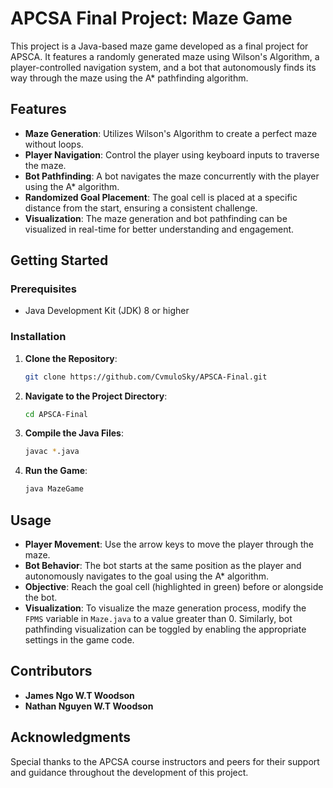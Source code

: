 # APCSA Final Project: Maze Game

This project is a Java-based maze game developed as a final project for APSCA. It features a randomly generated maze using Wilson's Algorithm, a player-controlled navigation system, and a bot that autonomously finds its way through the maze using the A* pathfinding algorithm.

## Features

- **Maze Generation**: Utilizes Wilson's Algorithm to create a perfect maze without loops.
- **Player Navigation**: Control the player using keyboard inputs to traverse the maze.
- **Bot Pathfinding**: A bot navigates the maze concurrently with the player using the A* algorithm.
- **Randomized Goal Placement**: The goal cell is placed at a specific distance from the start, ensuring a consistent challenge.
- **Visualization**: The maze generation and bot pathfinding can be visualized in real-time for better understanding and engagement.

## Getting Started

### Prerequisites

- Java Development Kit (JDK) 8 or higher

### Installation

1. **Clone the Repository**:

   ```bash
   git clone https://github.com/CvmuloSky/APSCA-Final.git
   ```

2. **Navigate to the Project Directory**:

   ```bash
   cd APSCA-Final
   ```

3. **Compile the Java Files**:

   ```bash
   javac *.java
   ```

4. **Run the Game**:

   ```bash
   java MazeGame
   ```

## Usage

- **Player Movement**: Use the arrow keys to move the player through the maze.
- **Bot Behavior**: The bot starts at the same position as the player and autonomously navigates to the goal using the A* algorithm.
- **Objective**: Reach the goal cell (highlighted in green) before or alongside the bot.
- **Visualization**: To visualize the maze generation process, modify the `FPMS` variable in `Maze.java` to a value greater than 0. Similarly, bot pathfinding visualization can be toggled by enabling the appropriate settings in the game code.

## Contributors

- **James Ngo W.T Woodson**
- **Nathan Nguyen W.T Woodson**
  
## Acknowledgments

Special thanks to the APCSA course instructors and peers for their support and guidance throughout the development of this project.

